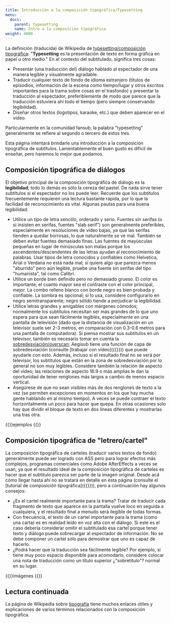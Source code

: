 ```yaml
---
title: Introducción a la composición tipográfica/Typesetting
menu:
  docs:
    parent: typesetting
    name: Intro a la composición tipográfica
weight: 4000
---
```


La definición (traducida) de Wikipedia de
[typesetting/composición tipográfica](http://en.wikipedia.org/wiki/Typesetting): "**Typesetting** es la presentación de texto en forma gráfica en papel u otro medio." En el contexto del subtitulado, significa tres cosas:

- Presentar (una traducción del) diálogo hablado al espectador de una manera legible y visualmente agradable.
- Traducir cualquier texto de fondo de idioma extranjero (títulos de episodios, información de la escena como tiempo/lugar y otros escritos importantes para la trama sobre cosas en el trasfondo) y presentar la traducción al espectador, preferiblemente de modo que parece que la traducción estuviera ahí todo el tiempo (pero siempre conservando legibilidad).
- Diseñar otros textos (logotipos, karaoke, etc.) que deben aparecer en el vídeo.

Particularmente en la comunidad fansub, la palabra "typesetting" generalmente se refiere al segundo o tercero de estos tres.

Esta página intentará brindarle una introducción a la composición tipográfica de subtítulos.
Lamentablemente el buen gusto es difícil de enseñar, pero haremos lo mejor que podamos.

## Composición tipográfica de diálogos

El objetivo principal de la composición tipográfica de diálogo es la **legibilidad**; todo lo demás es sólo la cereza del pastel. De nada sirve tener subtítulos si el espectador no los puede leer. Recuerde que los subtítulos frecuentemente requieren una lectura bastante rápida,
por lo que la facilidad de reconocimiento es vital. Algunas pautas para una buena legibilidad:

- Utilice un tipo de letra sencillo, ordenado y serio. Fuentes sin serifas (o si insisten en serifas, fuentes "slab serif") son generalmente preferibles, especialmente en resoluciones de video bajas, ya que las serifas tienden a quedar borrosas, lo que naturalmente se ve mal. También se deben evitar fuentes demasiado finas. Las fuentes de mayúsculas pequeñas en lugar de minúsculas son malas porque los ascendentes/descendentes de las letras ayudan al reconocimiento de palabras. Usar tipos de letra conocidos y confiables como Helvetica, Arial o Verdana no está nada mal; si quiere algo que parezca menos "aburrido" pero aún legible, pruebe una fuente sin serifas del tipo "humanista", tal como Calibri.
- Utilice un borde bien definido pero no demasiado grueso. El color es importante; el cuanto mayor sea el contraste con el color principal, mejor. La combo relleno blanco con borde negro es bien probada y confiable. La sombra es opcional; si lo usa, considere configurarlo en negro semitransparente; negro sólido tiende a perjudicar la legibilidad.
- Utilice letras grandes y amigables con márgenes cómodos; normalmente los subtítulos necesitan ser más grandes de lo que uno espera para que sean fácilmente legibles, especialmente en una pantalla de televisión (dado que la distancia de visualización en un televisor suele ser 2-3 metros, en comparación con 0.3-0.6 metros para una pantalla de computadora). Si piensa mostrar sus subtítulos en un televisor, también es necesario tomar en cuenta la [sobredesviación/overscan](http://en.wikipedia.org/wiki/Overscan); Aegisub tiene una función de capa de sobredesviación (consulte [trabajar con vídeo]({{<relref path="Video#relacionado-con-muestrapantalla">}})) que puede ayudarle con esto. Además, incluso si el resultado final no se verá por televisor, los subtítulos que están en la zona de sobredesviación por lo general no son muy legibles. Considere también la relación de aspecto del video; las relaciones de aspecto 16:9 o más amplias le dan la oportunidad de tener renglones más largos a cambio de menos espacio vertical.
- Asegúrese de que no sean visibles más de dos renglones de texto a la vez (se permiten excepciones en momentos en los que hay mucha gente hablando en al mismo tiempo). A veces se puede contraer el texto horizontalmente un poco para hacer que quepa. En otras ocasiones solo hay que dividir el bloque de texto en dos líneas diferentes y mostrarlas una tras otra.

{{<todo>}}ejemplos {{</todo>}}

## Composición tipográfica de "letrero/cartel"

La composición tipográfica de carteles (traducir varios textos de fondo) generalmente puede ser logrado con ASS pero para lograr efectos más complejos, programas comerciales como Adobe AfterEffects a veces se usan, ya que el resultado ideal de la composición tipográfica de carteles es hacer que el subtítulo parezca ser parte de la imagen original. Desde acá cómo llegar hasta ahí no se tratará en detalle en esta página (consulte el [tutorial de composición tipográfica]({{<relref path="Visual_Typesetting" lang="en">}})), pero a continuación hay algunos consejos:

- ¿Es el cartel realmente importante para la trama? Tratar de traducir cada fragmento de texto que aparece en la pantalla vuelve loco en seguida a cualquiera, y el resultado final a menudo será ilegible de todas formas.
- Con frecuencia, el texto de un cartel importante para la trama (como una carta) es en realidad leído en voz alta con el diálogo. Si este es el caso debería considerar omitir el subtitulado esa cartel porque tener texto y diálogo puede sobrecargar al espectador de información. No se debe componer un cartel sólo para demostrar que uno es capaz de hacerlo.
- ¿Podrá hacer que la traducción sea fácilmente legible? Por ejemplo, si tiene muy poco espacio disponible para acomodarlo, considere colocar una nota de traducción como un título superior ¿"sobretítulo"? normal en su lugar.

{{<todo>}}imágenes {{</todo>}}

## Lectura continuada

La página de Wikipedia sobre [tipografía](http://en.wikipedia.org/wiki/Typography) tiene muchos enlaces útiles y explicaciones de varios términos relacionados con la composición tipográfica.
